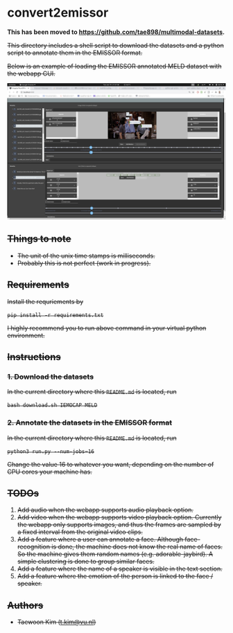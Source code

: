 # convert2emissor

**This has been moved to https://github.com/tae898/multimodal-datasets.**

<s>This directory includes a shell script to download the datasets and a python script to annotate them in the EMISSOR format.

Below is an example of loading the EMISSOR annotated MELD dataset with the webapp GUI.

![convert2emissor example](convert2emissor.png)

## Things to note

- The unit of the unix time stamps is milliseconds.
- Probably this is not perfect (work in progress).

## Requirements

Install the requriements by

```
pip install -r requirements.txt
```
I highly recommend you to run above command in your virtual python environment.

## Instructions

### 1. Download the datasets

In the current directory where this `README.md` is located, run
```
bash download.sh IEMOCAP MELD
```

### 2. Annotate the datasets in the EMISSOR format

In the current directory where this `README.md` is located, run
```
python3 run.py --num-jobs=16
```
Change the value 16 to whatever you want, depending on the number of CPU cores your machine has.

## TODOs

1. Add audio when the webapp supports audio playback option.
1. Add video when the webapp supports video playback option. Currently the webapp only supports images, and thus the frames are sampled by a fixed interval from the original video clips.
1. Add a feature where a user can annotate a face. Although face-recognition is done, the machine does not know the real name of faces. So the machine gives them random names (e.g. adorable-jaybird). A simple clustering is done to group similar faces.
1. Add a feature where the name of a speaker is visible in the text section.
1. Add a feature where the emotion of the person is linked to the face / speaker.


## Authors

- Taewoon Kim (t.kim@vu.nl)

</s>